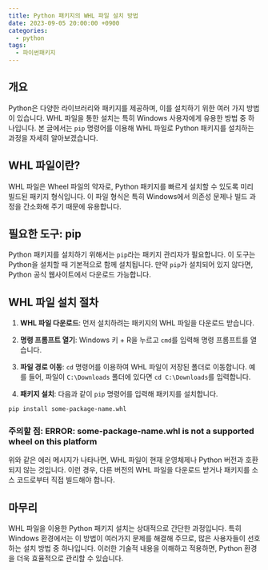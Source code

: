```yaml
---
title: Python 패키지의 WHL 파일 설치 방법
date: 2023-09-05 20:00:00 +0900
categories:
  - python
tags:
  - 파이썬패키지
---
```


## 개요

Python은 다양한 라이브러리와 패키지를 제공하며, 이를 설치하기 위한 여러 가지 방법이 있습니다. WHL 파일을 통한 설치는 특히 Windows 사용자에게 유용한 방법 중 하나입니다. 본 글에서는 `pip` 명령어를 이용해 WHL 파일로 Python 패키지를 설치하는 과정을 자세히 알아보겠습니다.

## WHL 파일이란?

WHL 파일은 Wheel 파일의 약자로, Python 패키지를 빠르게 설치할 수 있도록 미리 빌드된 패키지 형식입니다. 이 파일 형식은 특히 Windows에서 의존성 문제나 빌드 과정을 간소화해 주기 때문에 유용합니다.

## 필요한 도구: pip

Python 패키지를 설치하기 위해서는 `pip`라는 패키지 관리자가 필요합니다. 이 도구는 Python을 설치할 때 기본적으로 함께 설치됩니다. 만약 `pip`가 설치되어 있지 않다면, Python 공식 웹사이트에서 다운로드 가능합니다.

## WHL 파일 설치 절차

1. **WHL 파일 다운로드**: 먼저 설치하려는 패키지의 WHL 파일을 다운로드 받습니다.
  
2. **명령 프롬프트 열기**: Windows 키 + R을 누르고 `cmd`를 입력해 명령 프롬프트를 열습니다.

3. **파일 경로 이동**: `cd` 명령어를 이용하여 WHL 파일이 저장된 폴더로 이동합니다. 예를 들어, 파일이 `C:\Downloads` 폴더에 있다면 `cd C:\Downloads`를 입력합니다.

4. **패키지 설치**: 다음과 같이 `pip` 명령어를 입력해 패키지를 설치합니다.

```bash
pip install some-package-name.whl
```

### 주의할 점: ERROR: some-package-name.whl is not a supported wheel on this platform

위와 같은 에러 메시지가 나타나면, WHL 파일이 현재 운영체제나 Python 버전과 호환되지 않는 것입니다. 이런 경우, 다른 버전의 WHL 파일을 다운로드 받거나 패키지를 소스 코드로부터 직접 빌드해야 합니다.

## 마무리

WHL 파일을 이용한 Python 패키지 설치는 상대적으로 간단한 과정입니다. 특히 Windows 환경에서는 이 방법이 여러가지 문제를 해결해 주므로, 많은 사용자들이 선호하는 설치 방법 중 하나입니다. 이러한 기술적 내용을 이해하고 적용하면, Python 환경을 더욱 효율적으로 관리할 수 있습니다.